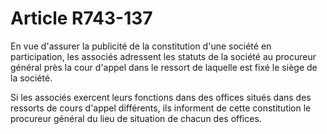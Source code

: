 # Article R743-137

En vue d'assurer la publicité de la constitution d'une société en participation, les associés adressent les statuts de la société au procureur général près la cour d'appel dans le ressort de laquelle est fixé le siège de la société.

Si les associés exercent leurs fonctions dans des offices situés dans des ressorts de cours d'appel différents, ils informent de cette constitution le procureur général du lieu de situation de chacun des offices.

